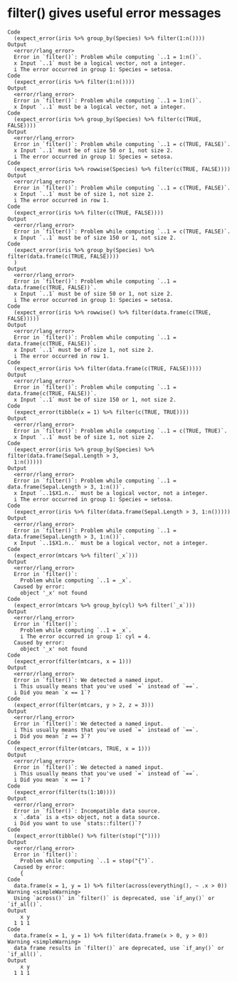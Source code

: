 # filter() gives useful error messages

    Code
      (expect_error(iris %>% group_by(Species) %>% filter(1:n())))
    Output
      <error/rlang_error>
      Error in `filter()`: Problem while computing `..1 = 1:n()`.
      x Input `..1` must be a logical vector, not a integer.
      i The error occurred in group 1: Species = setosa.
    Code
      (expect_error(iris %>% filter(1:n())))
    Output
      <error/rlang_error>
      Error in `filter()`: Problem while computing `..1 = 1:n()`.
      x Input `..1` must be a logical vector, not a integer.
    Code
      (expect_error(iris %>% group_by(Species) %>% filter(c(TRUE, FALSE))))
    Output
      <error/rlang_error>
      Error in `filter()`: Problem while computing `..1 = c(TRUE, FALSE)`.
      x Input `..1` must be of size 50 or 1, not size 2.
      i The error occurred in group 1: Species = setosa.
    Code
      (expect_error(iris %>% rowwise(Species) %>% filter(c(TRUE, FALSE))))
    Output
      <error/rlang_error>
      Error in `filter()`: Problem while computing `..1 = c(TRUE, FALSE)`.
      x Input `..1` must be of size 1, not size 2.
      i The error occurred in row 1.
    Code
      (expect_error(iris %>% filter(c(TRUE, FALSE))))
    Output
      <error/rlang_error>
      Error in `filter()`: Problem while computing `..1 = c(TRUE, FALSE)`.
      x Input `..1` must be of size 150 or 1, not size 2.
    Code
      (expect_error(iris %>% group_by(Species) %>% filter(data.frame(c(TRUE, FALSE))))
      )
    Output
      <error/rlang_error>
      Error in `filter()`: Problem while computing `..1 = data.frame(c(TRUE, FALSE))`.
      x Input `..1` must be of size 50 or 1, not size 2.
      i The error occurred in group 1: Species = setosa.
    Code
      (expect_error(iris %>% rowwise() %>% filter(data.frame(c(TRUE, FALSE)))))
    Output
      <error/rlang_error>
      Error in `filter()`: Problem while computing `..1 = data.frame(c(TRUE, FALSE))`.
      x Input `..1` must be of size 1, not size 2.
      i The error occurred in row 1.
    Code
      (expect_error(iris %>% filter(data.frame(c(TRUE, FALSE)))))
    Output
      <error/rlang_error>
      Error in `filter()`: Problem while computing `..1 = data.frame(c(TRUE, FALSE))`.
      x Input `..1` must be of size 150 or 1, not size 2.
    Code
      (expect_error(tibble(x = 1) %>% filter(c(TRUE, TRUE))))
    Output
      <error/rlang_error>
      Error in `filter()`: Problem while computing `..1 = c(TRUE, TRUE)`.
      x Input `..1` must be of size 1, not size 2.
    Code
      (expect_error(iris %>% group_by(Species) %>% filter(data.frame(Sepal.Length > 3,
      1:n()))))
    Output
      <error/rlang_error>
      Error in `filter()`: Problem while computing `..1 = data.frame(Sepal.Length > 3, 1:n())`.
      x Input `..1$X1.n..` must be a logical vector, not a integer.
      i The error occurred in group 1: Species = setosa.
    Code
      (expect_error(iris %>% filter(data.frame(Sepal.Length > 3, 1:n()))))
    Output
      <error/rlang_error>
      Error in `filter()`: Problem while computing `..1 = data.frame(Sepal.Length > 3, 1:n())`.
      x Input `..1$X1.n..` must be a logical vector, not a integer.
    Code
      (expect_error(mtcars %>% filter(`_x`)))
    Output
      <error/rlang_error>
      Error in `filter()`: 
        Problem while computing `..1 = _x`.
      Caused by error: 
        object '_x' not found
    Code
      (expect_error(mtcars %>% group_by(cyl) %>% filter(`_x`)))
    Output
      <error/rlang_error>
      Error in `filter()`: 
        Problem while computing `..1 = _x`.
        i The error occurred in group 1: cyl = 4.
      Caused by error: 
        object '_x' not found
    Code
      (expect_error(filter(mtcars, x = 1)))
    Output
      <error/rlang_error>
      Error in `filter()`: We detected a named input.
      i This usually means that you've used `=` instead of `==`.
      i Did you mean `x == 1`?
    Code
      (expect_error(filter(mtcars, y > 2, z = 3)))
    Output
      <error/rlang_error>
      Error in `filter()`: We detected a named input.
      i This usually means that you've used `=` instead of `==`.
      i Did you mean `z == 3`?
    Code
      (expect_error(filter(mtcars, TRUE, x = 1)))
    Output
      <error/rlang_error>
      Error in `filter()`: We detected a named input.
      i This usually means that you've used `=` instead of `==`.
      i Did you mean `x == 1`?
    Code
      (expect_error(filter(ts(1:10))))
    Output
      <error/rlang_error>
      Error in `filter()`: Incompatible data source.
      x `.data` is a <ts> object, not a data source.
      i Did you want to use `stats::filter()`?
    Code
      (expect_error(tibble() %>% filter(stop("{"))))
    Output
      <error/rlang_error>
      Error in `filter()`: 
        Problem while computing `..1 = stop("{")`.
      Caused by error: 
        {
    Code
      data.frame(x = 1, y = 1) %>% filter(across(everything(), ~ .x > 0))
    Warning <simpleWarning>
      Using `across()` in `filter()` is deprecated, use `if_any()` or `if_all()`.
    Output
        x y
      1 1 1
    Code
      data.frame(x = 1, y = 1) %>% filter(data.frame(x > 0, y > 0))
    Warning <simpleWarning>
      data frame results in `filter()` are deprecated, use `if_any()` or `if_all()`.
    Output
        x y
      1 1 1

